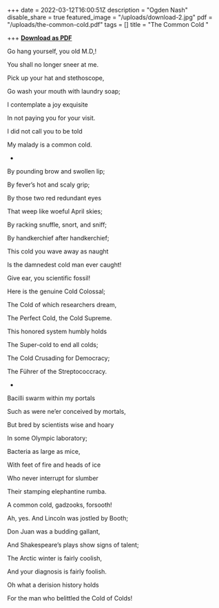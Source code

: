 +++
date = 2022-03-12T16:00:51Z
description = "Ogden Nash"
disable_share = true
featured_image = "/uploads/download-2.jpg"
pdf = "/uploads/the-common-cold.pdf"
tags = []
title = "The Common Cold "

+++
[**Download as PDF**](/uploads/the-common-cold.pdf)

Go hang yourself, you old M.D,!

You shall no longer sneer at me.

Pick up your hat and stethoscope,

Go wash your mouth with laundry soap;

I contemplate a joy exquisite

In not paying you for your visit.

I did not call you to be told

My malady is a common cold.


-
By pounding brow and swollen lip;

By fever’s hot and scaly grip;

By those two red redundant eyes

That weep like woeful April skies;

By racking snuffle, snort, and sniff;

By handkerchief after handkerchief;

This cold you wave away as naught

Is the damnedest cold man ever caught!

Give ear, you scientific fossil!

Here is the genuine Cold Colossal;

The Cold of which researchers dream,

The Perfect Cold, the Cold Supreme.

This honored system humbly holds

The Super-cold to end all colds;

The Cold Crusading for Democracy;

The Führer of the Streptococcracy.


-
Bacilli swarm within my portals

Such as were ne’er conceived by mortals,

But bred by scientists wise and hoary

In some Olympic laboratory;

Bacteria as large as mice,

With feet of fire and heads of ice

Who never interrupt for slumber

Their stamping elephantine rumba.

A common cold, gadzooks, forsooth!

Ah, yes. And Lincoln was jostled by Booth;

Don Juan was a budding gallant,

And Shakespeare’s plays show signs of talent;

The Arctic winter is fairly coolish,

And your diagnosis is fairly foolish.

Oh what a derision history holds

For the man who belittled the Cold of Colds!